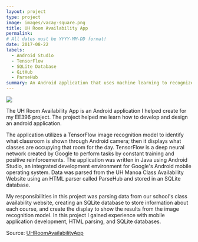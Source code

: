 ```yaml
---
layout: project
type: project
image: images/vacay-square.png
title: UH Room Availability App
permalink: 
# All dates must be YYYY-MM-DD format!
date: 2017-08-22
labels:
  - Android Studio
  - TensorFlow
  - SQLite Database
  - GitHub
  - ParseHub
summary: An Android application that uses machine learning to recognize classrooms and display their relevant information.
---
```


<img class="ui medium right floated rounded image" src="../images/vacay-home-page.png">

The UH Room Availability App is an Android application I helped create for my EE396 project. The project helped me learn how to develop and design an android application.    

The application utilizes a TensorFlow image recognition model to identify what classroom is shown through Android camera; then it displays what classes are occupying that room for the day. TensorFlow is a deep neural network created by Google to perform tasks by constant training and positive reinforcements. The application was written in Java using Android Studio, an integrated development environment for Google's Android mobile operating system. Data was parsed from the UH Manoa Class Availability Website using an HTML parser called ParseHub and stored in an SQLite database.            

My responsibilities in this project was parsing data from our school's class availability website, creating an SQLite database to store information about each course, and create the display to show the results from the image recognition model. In this project I gained experience with mobile application development, HTML parsing, and SQLite databases.      
 
Source: <a href="https://github.com/kekupua/EE396"><i class="large github icon"></i>UHRoomAvailabilityApp</a>
